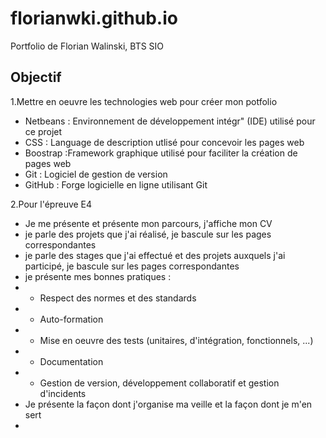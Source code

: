 # florianwki.github.io
Portfolio de Florian Walinski, BTS SIO
## Objectif
1.Mettre en oeuvre les technologies web pour créer mon potfolio

- Netbeans : Environnement de développement intégr" (IDE) utilisé pour ce projet
- CSS : Language de description utlisé pour concevoir les pages web
- Boostrap :Framework graphique utilisé pour faciliter la création de pages web
- Git : Logiciel de gestion de version
- GitHub : Forge logicielle en ligne utilisant Git

2.Pour l'épreuve E4

- Je me présente et présente mon parcours, j'affiche mon CV
- je parle des projets que j'ai réalisé, je bascule sur les pages correspondantes
- je parle des stages que j'ai effectué et des projets auxquels j'ai participé, je bascule sur les pages correspondantes
- je présente mes bonnes pratiques :
- - Respect des normes et des standards
- - Auto-formation
- - Mise en oeuvre des tests (unitaires, d'intégration, fonctionnels, ...)
- - Documentation
- - Gestion de version, développement collaboratif et gestion d'incidents
- Je présente la façon dont j'organise ma veille et la façon dont je m'en sert
- 
